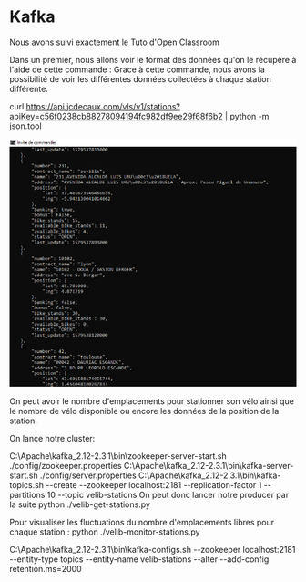 # Kafka
Nous avons suivi exactement le Tuto d'Open Classroom

Dans un premier, nous allons voir le format des données qu'on le récupère à l'aide de cette commande : 
Grace à cette commande, nous avons la possibilité de voir les différentes données collectées à chaque station différente. 

curl https://api.jcdecaux.com/vls/v1/stations?apiKey=c56f0238cb88278094194fc982df9ee29f68f6b2 | python -m json.tool

![alt text](https://github.com/kevinybrahime/Kafka/blob/master/Json.png)

On peut avoir le nombre d'emplacements pour stationner son vélo ainsi que le nombre de vélo disponible ou encore les données de la position de la station. 

On lance notre cluster:

C:\Apache\kafka_2.12-2.3.1\bin\zookeeper-server-start.sh ./config/zookeeper.properties
C:\Apache\kafka_2.12-2.3.1\bin\kafka-server-start.sh ./config/server.properties
C:\Apache\kafka_2.12-2.3.1\bin\kafka-topics.sh --create --zookeeper localhost:2181 --replication-factor 1 --partitions 10 --topic velib-stations
On peut donc lancer notre producer par la suite
python ./velib-get-stations.py

Pour visualiser les fluctuations du nombre d'emplacements libres pour chaque station :
python ./velib-monitor-stations.py

C:\Apache\kafka_2.12-2.3.1\bin\kafka-configs.sh --zookeeper localhost:2181 --entity-type topics --entity-name velib-stations --alter --add-config retention.ms=2000
